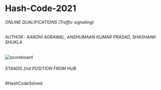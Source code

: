 # Hash-Code-2021
###### ONLINE QUALIFICATIONS (Traffic signaling)

###### AUTHOR : AAROHI AGRAWAL, ANSHUMAAN KUMAR PRASAD, SHASHANK SHUKLA

![scoreboard](https://user-images.githubusercontent.com/75872316/109227560-84417d80-77e6-11eb-8471-e34e935668b0.JPG)

###### STANDS 2nd POSITION FROM HUB

#HashCodeSolved
